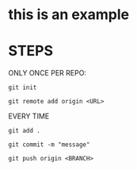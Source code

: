 # this is an example

# STEPS

ONLY ONCE PER REPO:

`git init`

`git remote add origin <URL>`

EVERY TIME

`git add .`

`git commit -m "message"`

`git push origin <BRANCH>`
